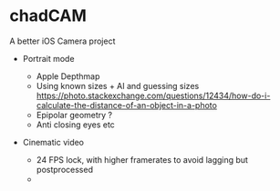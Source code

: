 # chadCAM
A better iOS Camera project

- Portrait mode
  - Apple Depthmap
  - Using known sizes + AI and guessing sizes https://photo.stackexchange.com/questions/12434/how-do-i-calculate-the-distance-of-an-object-in-a-photo
  - Epipolar geometry ?
  - Anti closing eyes etc
  
- Cinematic video
  - 24 FPS lock, with higher framerates to avoid lagging but postprocessed
  - 
